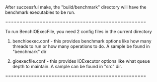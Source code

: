 
After successful make, the "build/benchmark" directory will have the 
benchmark executables to be run.

=================================================

To run BenchIOExecFile, you need 2 config files in the current directory

1) benchioexec.conf - this provides benchmark options like how many threads 
to run or how many operations to do.  A sample be found in "benchmark" dir

2) gioexecfile.conf - this provides IOExecutor options like what queue 
depth to maintain.  A sample can be found in "src" dir.

=================================================
